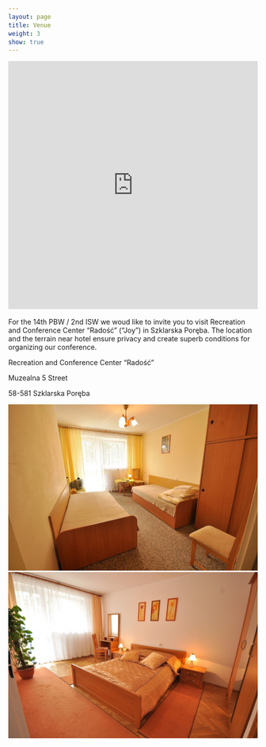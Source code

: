 ```yaml
---
layout: page
title: Venue
weight: 3
show: true
---
```

<iframe width='100%' height='500px' frameBorder='0' src='https://a.tiles.mapbox.com/v4/xehivs.mdkf1i1l/attribution,zoompan,zoomwheel,geocoder,share.html?access_token=pk.eyJ1IjoieGVoaXZzIiwiYSI6IkppV3BmY1UifQ.D5j6Gb2tJJN-dzAdpg9Ikw'></iframe>

For the 14th PBW / 2nd ISW we woud like to invite you to visit Recreation and Conference Center “Radość” (“Joy”)  in Szklarska Poręba. The location and the terrain near hotel ensure privacy and create superb conditions for organizing our conference.

Recreation and Conference Center “Radość”

Muzealna 5 Street

58-581 Szklarska Poręba

![](venue1.jpg)
![](venue2.jpg)
<!-- mapkit -->